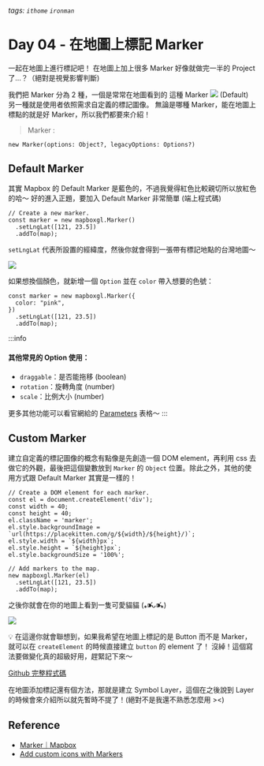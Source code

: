 ###### tags: `ithome` `ironman`
# Day 04 - 在地圖上標記 Marker

一起在地圖上進行標記吧！
在地圖上加上很多 Marker 好像就做完一半的 Project 了...？（絕對是視覺影響判斷)

我們把 Marker 分為 2 種，一個是常常在地圖看到的
這種 Marker ![](https://i.imgur.com/M6vVplT.png) (Default)
另一種就是使用者依照需求自定義的標記圖像。
無論是哪種 Marker，能在地圖上標點的就是好 Marker，所以我們都要來介紹！


> Marker :

```
new Marker(options: Object?, legacyOptions: Options?)
```

## Default Marker
其實 Mapbox 的 Default Marker 是藍色的，不過我覺得紅色比較親切所以放紅色的哈～
好的進入正題，要加入 Default Marker 非常簡單 (端上程式碼)

```jsx=
// Create a new marker.
const marker = new mapboxgl.Marker()
  .setLngLat([121, 23.5])
  .addTo(map);
```

`setLngLat` 代表所設置的經緯度，然後你就會得到一張帶有標記地點的台灣地圖～

![](https://i.imgur.com/j3I4vJL.png)

如果想換個顏色，就新增一個 `Option` 並在 `color` 帶入想要的色號：

```jsx=
const marker = new mapboxgl.Marker({
  color: "pink",
})
  .setLngLat([121, 23.5])
  .addTo(map);
```

:::info
#### 其他常見的 Option 使用：
- `draggable`：是否能拖移 (boolean)
- `rotation`：旋轉角度 (number)
- `scale`：比例大小 (number)

更多其他功能可以看官網給的 [Parameters]([Marker](https://docs.mapbox.com/mapbox-gl-js/api/markers/#marker)) 表格～
:::

## Custom Marker
建立自定義的標記圖像的概念有點像是先創造一個 DOM element，再利用 css 去做它的外觀，最後把這個變數放到 `Marker` 的 `Object` 位置。除此之外，其他的使用方式跟 Default Marker 其實是一樣的！

```jsx=
// Create a DOM element for each marker.
const el = document.createElement('div');
const width = 40;
const height = 40;
el.className = 'marker';
el.style.backgroundImage = `url(https://placekitten.com/g/${width}/${height}/)`;
el.style.width = `${width}px`;
el.style.height = `${height}px`;
el.style.backgroundSize = '100%';

// Add markers to the map.
new mapboxgl.Marker(el)
  .setLngLat([121, 23.5])
  .addTo(map);
```

之後你就會在你的地圖上看到一隻可愛貓貓 (⁎⁍̴̛ᴗ⁍̴̛⁎)

![](https://i.imgur.com/L8SeE6u.png)

:bulb: 在這邊你就會聯想到，如果我希望在地圖上標記的是 Button 而不是 Marker，就可以在 `createElement` 的時候直接建立 `button` 的 element 了！
沒綽！這個寫法要做變化真的超級好用，趕緊記下來～

[Github 完整程式碼](https://github.com/no-ttt/ithome/tree/Marker)


在地圖添加標記還有個方法，那就是建立 Symbol Layer，這個在之後說到 Layer 的時候會來介紹所以就先暫時不提了！(絕對不是我還不熟悉怎麼用 ><)


## Reference
- [Marker｜Mapbox](https://docs.mapbox.com/mapbox-gl-js/api/markers/#marker)
- [Add custom icons with Markers](https://docs.mapbox.com/mapbox-gl-js/example/custom-marker-icons/)
